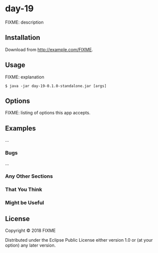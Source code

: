 # day-19

FIXME: description

## Installation

Download from http://example.com/FIXME.

## Usage

FIXME: explanation

    $ java -jar day-19-0.1.0-standalone.jar [args]

## Options

FIXME: listing of options this app accepts.

## Examples

...

### Bugs

...

### Any Other Sections
### That You Think
### Might be Useful

## License

Copyright © 2018 FIXME

Distributed under the Eclipse Public License either version 1.0 or (at
your option) any later version.
